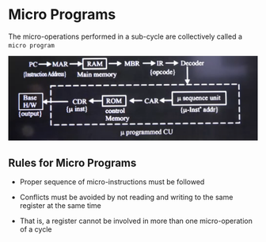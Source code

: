 # Micro Programs

The micro-operations performed in a sub-cycle are collectively called a
`micro program`

![micro](../images/microprogram%20CU.png)

## Rules for Micro Programs

- Proper sequence of micro-instructions must be followed

- Conflicts must be avoided by not reading and writing to the same register at
the same time

- That is, a register cannot be involved in more than one micro-operation of a
cycle
